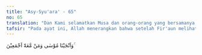```yaml
---
title: "Asy-Syu'ara' - 65"
no: 65
translation: "Dan Kami selamatkan Musa dan orang-orang yang bersamanya."
tafsir: "Pada ayat ini, Allah menerangkan bahwa setelah Fir'aun melihat Bani Israil dari dekat berjalan mengarungi lautan itu, ia dan tentaranya pun mengikuti jejak mereka dan memasuki lautan. Ketika Fir'aun dan tentaranya berada di tengah-tengah laut, sedang Musa dan Bani Israil sudah sampai di seberang lautan dan semuanya selamat sampai di darat, air laut pun bertaut kembali seperti biasa. Dengan demikian, Fir'aun yang sedang meniti jalan yang sama terjebak air dan tenggelam bersama tentaranya, sehingga tidak ada seorang pun yang selamat."
---
```


وَاَنْجَيْنَا مُوْسٰى وَمَنْ مَّعَهٗٓ اَجْمَعِيْنَ ۚ 
